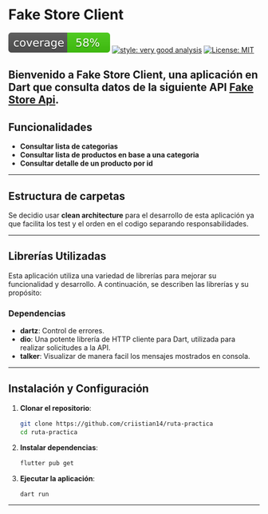 # Fake Store Client

![coverage][coverage_badge]
[![style: very good analysis][very_good_analysis_badge]][very_good_analysis_link]
[![License: MIT][license_badge]][license_link]

Bienvenido a **Fake Store Client**, una aplicación en Dart que consulta datos de la siguiente API [Fake Store Api](https://fakestoreapi.com/).
---

## Funcionalidades

- **Consultar lista de categorias** 
- **Consultar lista de productos en base a una categoria**
- **Consultar detalle de un producto por id**

---

## Estructura de carpetas

Se decidio usar **clean architecture** para el desarrollo de esta aplicación ya que facilita los test y el orden en el codigo separando responsabilidades.


---

## Librerías Utilizadas

Esta aplicación utiliza una variedad de librerías para mejorar su funcionalidad y desarrollo. A continuación, se describen las librerías y su propósito:

### Dependencias

- **dartz**: Control de errores.
- **dio**: Una potente librería de HTTP cliente para Dart, utilizada para realizar solicitudes a la API.
- **talker**: Visualizar de manera facil los mensajes mostrados en consola.

---

## Instalación y Configuración

1. **Clonar el repositorio**:
   ```bash
   git clone https://github.com/criistian14/ruta-practica
   cd ruta-practica
   ```

2. **Instalar dependencias**:
   ```bash
   flutter pub get
   ```
3. **Ejecutar la aplicación**:
   ```bash
   dart run 
   ```
---

[coverage_badge]: coverage_badge.svg
[flutter_install_link]: https://docs.flutter.dev/get-started/install
[github_actions_link]: https://docs.github.com/en/actions/learn-github-actions
[license_badge]: https://img.shields.io/badge/license-MIT-blue.svg
[license_link]: https://opensource.org/licenses/MIT
[logo_black]: https://raw.githubusercontent.com/VGVentures/very_good_brand/main/styles/README/vgv_logo_black.png#gh-light-mode-only
[logo_white]: https://raw.githubusercontent.com/VGVentures/very_good_brand/main/styles/README/vgv_logo_white.png#gh-dark-mode-only
[mason_link]: https://github.com/felangel/mason
[very_good_analysis_badge]: https://img.shields.io/badge/style-very_good_analysis-B22C89.svg
[very_good_analysis_link]: https://pub.dev/packages/very_good_analysis
[very_good_cli_link]: https://pub.dev/packages/very_good_cli
[very_good_coverage_link]: https://github.com/marketplace/actions/very-good-coverage
[very_good_ventures_link]: https://verygood.ventures
[very_good_ventures_link_light]: https://verygood.ventures#gh-light-mode-only
[very_good_ventures_link_dark]: https://verygood.ventures#gh-dark-mode-only
[very_good_workflows_link]: https://github.com/VeryGoodOpenSource/very_good_workflows
